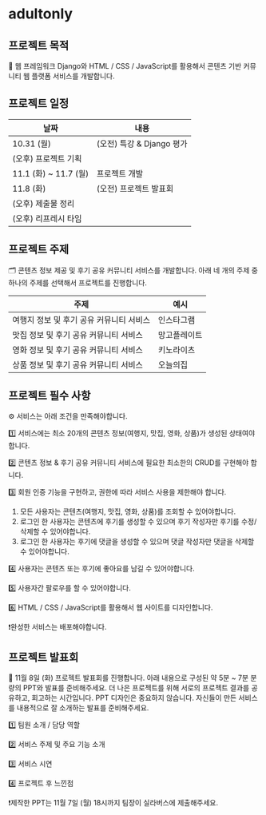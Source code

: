# adultonly

## 프로젝트 목적

<aside> 🎯 웹 프레임워크 Django와 HTML / CSS / JavaScript를 활용해서 콘텐츠 기반 커뮤니티 웹 플랫폼 서비스를 개발합니다.


</aside>

## 프로젝트 일정

| 날짜                  | 내용                      |
| --------------------- | ------------------------- |
| 10.31 (월)            | (오전) 특강 & Django 평가 |
| (오후) 프로젝트 기획  |                           |
| 11.1 (화) ~ 11.7 (월) | 프로젝트 개발             |
| 11.8 (화)             | (오전) 프로젝트 발표회    |
| (오후) 제출물 정리    |                           |
| (오후) 리프레시 타임  |                           |

## 프로젝트 주제

<aside> 🗂️ 콘텐츠 정보 제공 및 후기 공유 커뮤니티 서비스를 개발합니다. 아래 네 개의 주제 중 하나의 주제를 선택해서 프로젝트를 진행합니다.


</aside>

| 주제                                     | 예시         |
| ---------------------------------------- | ------------ |
| 여행지 정보 및 후기 공유 커뮤니티 서비스 | 인스타그램   |
| 맛집 정보 및 후기 공유 커뮤니티 서비스   | 망고플레이트 |
| 영화 정보 및 후기 공유 커뮤니티 서비스   | 키노라이츠   |
| 상품 정보 및 후기 공유 커뮤니티 서비스   | 오늘의집     |

## 프로젝트 필수 사항

<aside> ⚙️ 서비스는 아래 조건을 만족해야합니다.


</aside>

1️⃣ 서비스에는 최소 20개의 콘텐츠 정보(여행지, 맛집, 영화, 상품)가 생성된 상태여야 합니다.

2️⃣ 콘텐츠 정보 & 후기 공유 커뮤니티 서비스에 필요한 최소한의 CRUD를 구현해야 합니다.

3️⃣ 회원 인증 기능을 구현하고, 권한에 따라 서비스 사용을 제한해야 합니다.

1. 모든 사용자는 콘텐츠(여행지, 맛집, 영화, 상품)를 조회할 수 있어야합니다.
2. 로그인 한 사용자는 콘텐츠에 후기를 생성할 수 있으며 후기 작성자만 후기를 수정/삭제할 수 있어야합니다.
3. 로그인 한 사용자는 후기에 댓글을 생성할 수 있으며 댓글 작성자만 댓글을 삭제할 수 있어야합니다.

4️⃣ 사용자는 콘텐츠 또는 후기에 좋아요를 남길 수 있어야합니다.

5️⃣ 사용자간 팔로우를 할 수 있어야합니다.

6️⃣ HTML / CSS / JavaScript를 활용해서 웹 사이트를 디자인합니다.

❗완성한 서비스는 배포해야합니다.

## 프로젝트 발표회

<aside> 📢 11월 8일 (화) 프로젝트 발표회를 진행합니다. 아래 내용으로 구성된 약 5분 ~ 7분 분량의 PPT와 발표를 준비해주세요. 더 나은 프로젝트를 위해 서로의 프로젝트 결과를 공유하고, 회고하는 시간입니다. PPT 디자인은 중요하지 않습니다. 자신들이 만든 서비스를 내용적으로 잘 소개하는 발표를 준비해주세요.


</aside>

1️⃣ 팀원 소개 / 담당 역할

2️⃣ 서비스 주제 및 주요 기능 소개

3️⃣ 서비스 시연

4️⃣ 프로젝트 후 느낀점

❗제작한 PPT는 11월 7일 (월) 18시까지 팀장이 실라버스에 제출해주세요.